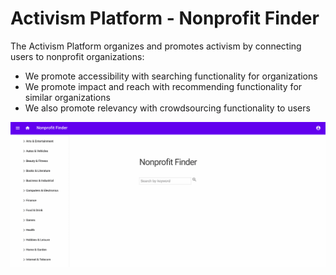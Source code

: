 # Activism Platform - Nonprofit Finder

The Activism Platform organizes and promotes activism by connecting users to nonprofit organizations:

  - We promote accessibility with searching functionality for organizations
  - We promote impact and reach with recommending functionality for similar organizations
  - We also promote relevancy with crowdsourcing functionality to users

![Alt Text](readme/search.gif)
